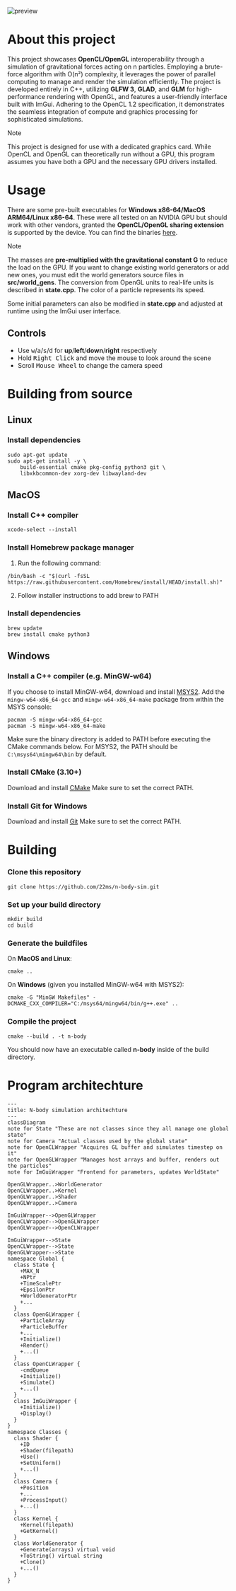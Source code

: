 ![preview](preview.gif)
# About this project

This project showcases **OpenCL/OpenGL** interoperability through a simulation of gravitational forces acting on n particles. 
Employing a brute-force algorithm with O(n²) complexity, it leverages the power of parallel computing to manage and render the simulation efficiently. 
The project is developed entirely in C++, utilizing **GLFW 3**, **GLAD**, and **GLM** for high-performance rendering with OpenGL, and features a user-friendly interface built with ImGui. 
Adhering to the OpenCL 1.2 specification, it demonstrates the seamless integration of compute and graphics processing for sophisticated simulations.

> [!NOTE]
> 
> This project is designed for use with a dedicated graphics card. While OpenCL and OpenGL can theoretically run without a GPU, this program assumes you have both a GPU and the necessary GPU drivers installed.

# Usage

There are some pre-built executables for **Windows x86-64/MacOS ARM64/Linux x86-64**.
These were all tested on an NVIDIA GPU but should work with other vendors, granted the **OpenCL/OpenGL sharing extension** is supported by the device.
You can find the binaries [here](https://github.com/22ms/n-body-sim/releases/latest).

> [!NOTE]
> 
> The masses are **pre-multiplied with the gravitational constant G** to reduce the load on the GPU. If you want to change existing world generators or add new ones, you must edit the world generators source files in **src/world_gens**. The conversion from OpenGL units to real-life units is described in **state.cpp**. The color of a particle represents its speed.
>
> Some initial parameters can also be modified in **state.cpp** and adjusted at runtime using the ImGui user interface.

## Controls

- Use <kbd>w</kbd>/<kbd>a</kbd>/<kbd>s</kbd>/<kbd>d</kbd> for **up**/**left**/**down**/**right** respectively
- Hold <kbd>Right Click</kbd> and move the mouse to look around the scene
- Scroll <kbd>Mouse Wheel</kbd> to change the camera speed

# Building from source

## Linux

### Install dependencies

```console
sudo apt-get update
sudo apt-get install -y \
    build-essential cmake pkg-config python3 git \
    libxkbcommon-dev xorg-dev libwayland-dev
```

## MacOS

### Install C++ compiler

```console
xcode-select --install
```

### Install Homebrew package manager

1. Run the following command:
```console
/bin/bash -c "$(curl -fsSL https://raw.githubusercontent.com/Homebrew/install/HEAD/install.sh)"
```
2. Follow installer instructions to add brew to PATH

### Install dependencies

```console
brew update
brew install cmake python3
```

## Windows

### Install a C++ compiler (e.g. MinGW-w64)

If you choose to install MinGW-w64, download and install [MSYS2](https://www.msys2.org/). Add the `mingw-w64-x86_64-gcc` and `mingw-w64-x86_64-make` package from within the MSYS console:
```console
pacman -S mingw-w64-x86_64-gcc
pacman -S mingw-w64-x86_64-make
```
Make sure the binary directory is added to PATH before executing the CMake commands below.
For MSYS2, the PATH should be `C:\msys64\mingw64\bin` by default.

### Install CMake (3.10+)

Download and install [CMake](https://cmake.org/download/)
Make sure to set the correct PATH.

### Install Git for Windows

Download and install [Git](https://git-scm.com/download/win)
Make sure to set the correct PATH.

# Building

### Clone this repository

```console
git clone https://github.com/22ms/n-body-sim.git
```

### Set up your build directory

```console
mkdir build
cd build
```

### Generate the buildfiles

On **MacOS and Linux**:
```console
cmake ..
```
On **Windows** (given you installed MinGW-w64 with MSYS2):
```console
cmake -G "MinGW Makefiles" -DCMAKE_CXX_COMPILER="C:/msys64/mingw64/bin/g++.exe" ..
```

### Compile the project

```console
cmake --build . -t n-body
```
You should now have an executable called **n-body** inside of the build directory.

# Program architechture

```mermaid
---
title: N-body simulation architechture
---
classDiagram
note for State "These are not classes since they all manage one global state"
note for Camera "Actual classes used by the global state"
note for OpenCLWrapper "Acquires GL buffer and simulates timestep on it"
note for OpenGLWrapper "Manages host arrays and buffer, renders out the particles"
note for ImGuiWrapper "Frontend for parameters, updates WorldState"

OpenGLWrapper..>WorldGenerator
OpenCLWrapper..>Kernel
OpenGLWrapper..>Shader
OpenGLWrapper..>Camera

ImGuiWrapper-->OpenGLWrapper
OpenCLWrapper-->OpenGLWrapper
OpenGLWrapper-->OpenCLWrapper

ImGuiWrapper-->State
OpenCLWrapper-->State
OpenGLWrapper-->State
namespace Global {
  class State {
    +MAX_N
    +NPtr
    +TimeScalePtr
    +EpsilonPtr
    +WorldGeneratorPtr
    +...
  }
  class OpenGLWrapper {
    +ParticleArray
    +ParticleBuffer
    +...
    +Initialize()
    +Render()
    +...()
  }
  class OpenCLWrapper {
    -cmdQueue
    +Initialize()
    +Simulate()
    +...()
  }
  class ImGuiWrapper {
    +Initialize()
    +Display()
  }
}
namespace Classes {
  class Shader {
    +ID
    +Shader(filepath)
    +Use()
    +SetUniform()
    +...()
  }
  class Camera {
    +Position
    +...
    +ProcessInput()
    +...()
  }
  class Kernel {
    +Kernel(filepath)
    +GetKernel()
  }
  class WorldGenerator {
    +Generate(arrays) virtual void
    +ToString() virtual string
    +Clone()
    +...()
  }
}

```
